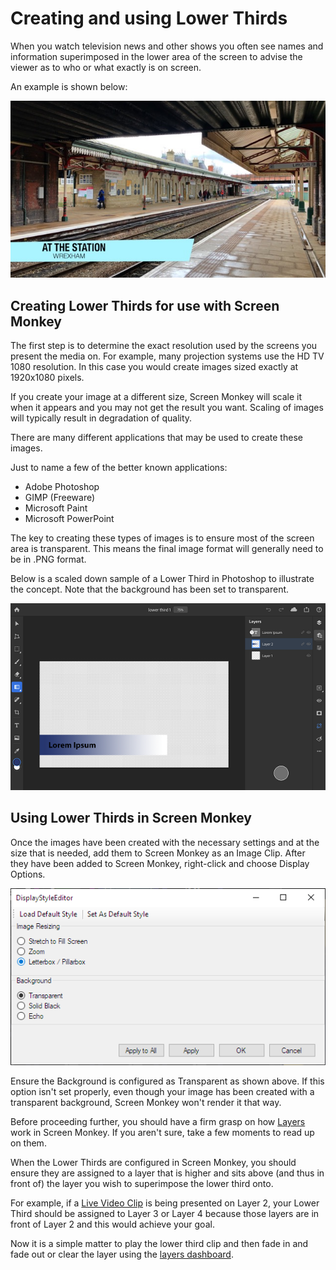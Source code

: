 # Creating and using Lower Thirds

When you watch television news and other shows you often see names and information superimposed in the lower area of the screen to advise the viewer as to who or what exactly is on screen.

An example is shown below:

![](../../images/lowerthird.jpg)

## Creating Lower Thirds for use with Screen Monkey

The first step is to determine the exact resolution used by the screens you present the media on. For example, many projection systems use the HD TV 1080 resolution. In this case you would create images sized exactly at 1920x1080 pixels.

If you create your image at a different size, Screen Monkey will scale it when it appears and you may not get the result you want. Scaling of images will typically result in degradation of quality.

There are many different applications that may be used to create these images.

Just to name a few of the better known applications:

*   Adobe Photoshop
*   GIMP (Freeware)
*   Microsoft Paint
*   Microsoft PowerPoint

The key to creating these types of images is to ensure most of the screen area is transparent. This means the final image format will generally need to be in .PNG format.

Below is a scaled down sample of a Lower Third in Photoshop to illustrate the concept. Note that the background has been set to transparent.

![](../../images/lower-third-photoshop.jpeg)

## Using Lower Thirds in Screen Monkey

Once the images have been created with the necessary settings and at the size that is needed, add them to Screen Monkey as an Image Clip. After they have been added to Screen Monkey, right-click and choose Display Options.

![](../../images/lower-third-image-settings.png)

Ensure the Background is configured as Transparent as shown above. If this option isn't set properly, even though your image has been created with a transparent background, Screen Monkey won't render it that way.

Before proceeding further, you should have a firm grasp on how [Layers](../../reference/layers.md) work in Screen Monkey. If you aren't sure, take a few moments to read up on them.

When the Lower Thirds are configured in Screen Monkey, you should ensure they are assigned to a layer that is higher and sits above (and thus in front of) the layer you wish to superimpose the lower third onto.

For example, if a [Live Video Clip](../../reference/clipTypes/LiveVideoClip.md) is being presented on Layer 2, your Lower Third should be assigned to Layer 3 or Layer 4 because those layers are in front of Layer 2 and this would achieve your goal.

Now it is a simple matter to play the lower third clip and then fade in and fade out or clear the layer using the [layers dashboard](../../reference/toolbar/layers.md).